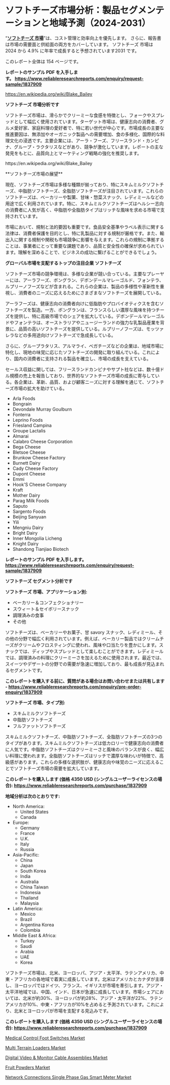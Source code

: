 <p><h1>ソフトチーズ市場分析：製品セグメンテーションと地域予測（2024-2031）</h1></p><p>&ldquo;<strong><a href="https://www.reliableresearchreports.com/soft-cheese-r1837909?utm_campaign=107&utm_medium=9&utm_source=Github&utm_content=ia&utm_term=30102024&utm_id=soft-cheese">ソフトチーズ 市場</a></strong>&rdquo;は、コスト管理と効率向上を優先します。 さらに、報告書は市場の需要面と供給面の両方をカバーしています。 ソフトチーズ 市場は 2024 から 4.9% に年率で成長すると予想されています2031 です。</p>
<p>このレポート全体は 154 ページです。</p>
<p><strong>レポートのサンプル PDF を入手します。&nbsp;<a href="https://www.reliableresearchreports.com/enquiry/request-sample/1837909?utm_campaign=107&utm_medium=9&utm_source=Github&utm_content=ia&utm_term=30102024&utm_id=soft-cheese">https://www.reliableresearchreports.com/enquiry/request-sample/1837909</a></strong></p>
<p><a href="https://en.wikipedia.org/wiki/Blake_Bailey?utm_campaign=107&utm_medium=9&utm_source=Github&utm_content=ia&utm_term=30102024&utm_id=soft-cheese">https://en.wikipedia.org/wiki/Blake_Bailey</a></p>
<p><strong>ソフトチーズ 市場分析です</strong></p>
<p><p>ソフトチーズ市場は、滑らかでクリーミーな食感を特徴とし、フォークやスプレッドとして幅広く使用されています。ターゲット市場は、健康志向の消費者、グルメ愛好家、家庭料理の愛好者で、特に若い世代が中心です。市場成長の主要な推進要因は、無添加やオーガニック製品への需要増加、食の多様化、国際的な料理文化の浸透です。主要企業には、アーラ・フーズ、フリースランド・カンピナ、グループ・ラクタリスなどがあり、競争が激化しています。レポートの主な発見をもとに、品質向上とマーケティング戦略の強化を推奨します。</p></p>
<p>https://en.wikipedia.org/wiki/Blake_Bailey</p>
<p><p>**ソフトチーズ市場の展望**</p><p>現在、ソフトチーズ市場は多様な種類が揃っており、特にスキムミルクソフトチーズ、中脂肪ソフトチーズ、全脂肪ソフトチーズが注目されています。これらのソフトチーズは、ベーカリーや製菓、甘味・惣菜スナック、レディミールなどの用途で広く利用されています。特に、スキムミルクソフトチーズはヘルシー志向の消費者に人気が高く、中脂肪や全脂肪タイプはリッチな風味を求める市場で支持されています。</p><p>市場において、規制と法的要因も重要です。食品安全基準やラベル表示に関する法律は、消費者保護を目的とし、特に乳製品に対する規制が厳格です。また、輸出入に関する規制や関税も市場競争に影響を与えます。これらの規制に準拠することは、事業者にとって重要な課題であり、品質と安全性の確保が求められています。理解を深めることで、ビジネスの成功に繋げることができるでしょう。</p></p>
<p><strong>グローバル市場を支配するトップの注目企業 ソフトチーズ</strong></p>
<p><p>ソフトチーズ市場の競争環境は、多様な企業が競い合っている。主要なプレーヤーには、アーラフーズ、ボングラン、デボンデールマレーゴルド、フォンテラ、ルプリーノフーズなどが含まれる。これらの企業は、製品の多様性や革新性を重視し、消費者のニーズに応えるためにさまざまなソフトチーズを展開している。</p><p>アーラフーズは、健康志向の消費者向けに低脂肪やプロバイオティクスを含むソフトチーズを製造。一方、ボングランは、フランスらしい濃厚な風味を持つチーズを提供し、特に高級市場でのシェアを拡大している。デボンデールマレーゴルドやフォンテラは、オーストラリアやニュージーランドの強力な乳製品産業を背景に、品質の高いソフトチーズを提供している。ルプリーノフーズは、モッツァレラなどの多用途向けソフトチーズで急成長している。</p><p>さらに、グループラタリス、アルマライ、ベガチーズなどの企業は、地域市場に特化し、現地の味覚に応じたソフトチーズの開発に取り組んでいる。これにより、国内の消費者に支持される製品を確立し、市場の成長を支えている。</p><p>セールス収益に関しては、フリースランドカンピナやサプト社などは、数十億ドル規模の売上を報告しており、世界的なソフトチーズ市場の成長に寄与している。各企業は、革新、品質、および顧客ニーズに対する理解を通じて、ソフトチーズ市場の拡大を助けている。</p></p>
<p><ul><li>Arla Foods</li><li>Bongrain</li><li>Devondale Murray Goulburn</li><li>Fonterra</li><li>Leprino Foods</li><li>Friesland Campina</li><li>Groupe Lactalis</li><li>Almarai</li><li>Calabro Cheese Corporation</li><li>Bega Cheese</li><li>Bletsoe Cheese</li><li>Brunkow Cheese Factory</li><li>Burnett Dairy</li><li>Cady Cheese Factory</li><li>Dupont Cheese</li><li>Emmi</li><li>Hook'S Cheese Company</li><li>Kraft</li><li>Mother Dairy</li><li>Parag Milk Foods</li><li>Saputo</li><li>Sargento Foods</li><li>Beijing Sanyuan</li><li>Yili</li><li>Mengniu Dairy</li><li>Bright Dairy</li><li>Inner Mongolia Licheng</li><li>Knight Dairy</li><li>Shandong Tianjiao Biotech</li></ul></p>
<p><strong>レポートのサンプル PDF を入手します。 <a href="https://www.reliableresearchreports.com/enquiry/request-sample/1837909?utm_campaign=107&utm_medium=9&utm_source=Github&utm_content=ia&utm_term=30102024&utm_id=soft-cheese">https://www.reliableresearchreports.com/enquiry/request-sample/1837909</a></strong></p>
<p><strong>ソフトチーズ セグメント分析です</strong></p>
<p><strong>ソフトチーズ 市場、アプリケーション別:</strong></p>
<p><ul><li>ベーカリー＆コンフェクショナリー</li><li>スウィート＆セイボリースナック</li><li>調理済みの食事</li><li>その他</li></ul></p>
<p><p>ソフトチーズは、ベーカリーやお菓子、甘 savory スナック、レディミール、その他の分野で幅広く利用されています。例えば、ベーカリー製品ではクリームチーズがクリームやフロスティングに使われ、風味や口当たりを豊かにします。スナックでは、ディップやスプレッドとして楽しむことができます。レディミールでは、調理済みの料理にクリーミーさを加えるために使用されます。最近では、スイーツやデザートの分野での需要が急速に増加しており、最も成長が見込まれるセグメントです。</p></p>
<p><strong>このレポートを購入する前に、質問がある場合はお問い合わせまたは共有します - <a href="https://www.reliableresearchreports.com/enquiry/pre-order-enquiry/1837909?utm_campaign=107&utm_medium=9&utm_source=Github&utm_content=ia&utm_term=30102024&utm_id=soft-cheese">https://www.reliableresearchreports.com/enquiry/pre-order-enquiry/1837909</a></strong></p>
<p><strong>ソフトチーズ 市場、タイプ別:</strong></p>
<p><ul><li>スキムミルクソフトチーズ</li><li>中脂肪ソフトチーズ</li><li>フルファットソフトチーズ</li></ul></p>
<p><p>スキムミルクソフトチーズ、中脂肪ソフトチーズ、全脂肪ソフトチーズの3つのタイプがあります。スキムミルクソフトチーズは低カロリーで健康志向の消費者に人気です。中脂肪ソフトチーズはクリーミーさと風味のバランスが良く、幅広い料理に使われます。全脂肪ソフトチーズはリッチで濃厚な味わいが特徴で、高級感があります。これらの多様な選択肢が、健康志向や味覚のニーズに応えることでソフトチーズ市場の需要を拡大しています。</p></p>
<p><strong>このレポートを購入します (価格 4350 USD (シングルユーザーライセンスの場合): <a href="https://www.reliableresearchreports.com/purchase/1837909?utm_campaign=107&utm_medium=9&utm_source=Github&utm_content=ia&utm_term=30102024&utm_id=soft-cheese">https://www.reliableresearchreports.com/purchase/1837909</a></strong></p>
<p><strong>地域分析は次のとおりです:</strong></p>
<p><ul>
    <li>
        North America:
        <ul>
            <li>United States</li>
            <li>Canada</li>
        </ul>
    </li>
    <li>
        Europe:
        <ul>
            <li>Germany</li>
            <li>France</li>
            <li>U.K.</li>
            <li>Italy</li>
            <li>Russia</li>
        </ul>
    </li>
    <li>
        Asia-Pacific:
        <ul>
            <li>China</li>
            <li>Japan</li>
            <li>South Korea</li>
            <li>India</li>
            <li>Australia</li>
            <li>China Taiwan</li>
            <li>Indonesia</li>
            <li>Thailand</li>
            <li>Malaysia</li>
        </ul>
    </li>
    <li>
        Latin America:
        <ul>
            <li>Mexico</li>
            <li>Brazil</li>
            <li>Argentina Korea</li>
            <li>Colombia</li>
        </ul>
    </li>
    <li>
        Middle East & Africa:
        <ul>
            <li>Turkey</li>
            <li>Saudi</li>
            <li>Arabia</li>
            <li>UAE</li>
            <li>Korea</li>
        </ul>
    </li>
    </ul></p>
<p><p>ソフトチーズ市場は、北米、ヨーロッパ、アジア・太平洋、ラテンアメリカ、中東・アフリカの各地域で着実に成長しています。北米はアメリカとカナダが主導し、ヨーロッパではドイツ、フランス、イギリスが市場を牽引します。アジア・太平洋地域では、中国、インド、日本が急速に成長しています。市場シェアにおいては、北米が約30%、ヨーロッパが約28%、アジア・太平洋が22%、ラテンアメリカが10%、中東・アフリカが10%を占めると予測されています。これにより、北米とヨーロッパが市場を支配する見込みです。</p></p>
<p><strong>このレポートを購入します (価格 4350 USD (シングルユーザーライセンスの場合): <a href="https://www.reliableresearchreports.com/purchase/1837909?utm_campaign=107&utm_medium=9&utm_source=Github&utm_content=ia&utm_term=30102024&utm_id=soft-cheese">https://www.reliableresearchreports.com/purchase/1837909</a></strong></p>
<p><p><a href="https://github.com/delorasywf/Market-Research-Report-List-1/blob/main/medical-control-foot-switches-market.md?utm_campaign=107&utm_medium=9&utm_source=Github&utm_content=ia&utm_term=30102024&utm_id=soft-cheese">Medical Control Foot Switches Market</a></p><p><a href="https://www.linkedin.com/pulse/multi-terrain-loaders-market-drivers-challenges-forecast-4gc5c?utm_campaign=107&utm_medium=9&utm_source=Github&utm_content=ia&utm_term=30102024&utm_id=soft-cheese">Multi Terrain Loaders Market</a></p><p><a href="https://github.com/KejsiLoshi121/Market-Research-Report-List-1/blob/main/digital-video-monitor-cable-assemblies-market.md?utm_campaign=107&utm_medium=9&utm_source=Github&utm_content=ia&utm_term=30102024&utm_id=soft-cheese">Digital Video & Monitor Cable Assemblies Market</a></p><p><a href="https://www.linkedin.com/pulse/global-fruit-powders-market-opportunities-forecast-period-meome?utm_campaign=107&utm_medium=9&utm_source=Github&utm_content=ia&utm_term=30102024&utm_id=soft-cheese">Fruit Powders Market</a></p><p><a href="https://issuu.com/reportprime-2/docs/network-connections-single-phase-ga_8195680b203a4a?utm_campaign=107&utm_medium=9&utm_source=Github&utm_content=ia&utm_term=30102024&utm_id=soft-cheese">Network Connections Single Phase Gas Smart Meter Market</a></p></p>